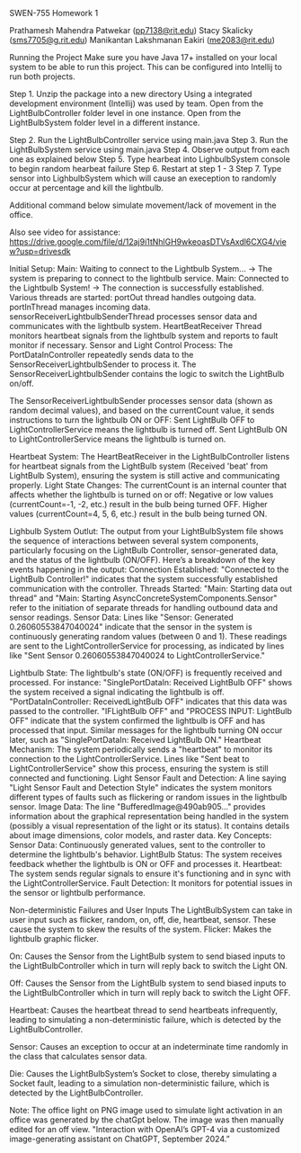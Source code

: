 SWEN-755 Homework 1

Prathamesh Mahendra Patwekar (pp7138@rit.edu)
Stacy Skalicky (sms7705@g.rit.edu)
Manikantan Lakshmanan Eakiri (me2083@rit.edu)


Running the Project
Make sure you have Java 17+ installed on your local system to be able to run this project. This can be configured into Intellij to run both projects. 

Step 1.
Unzip the package into a new directory
Using a integrated development environment (Intellij) was used by team.
Open from the LightBulbController folder level in one instance.
Open from the LightBulbSystem folder level in a different instance.

Step 2. Run the LightBulbController service using main.java
Step 3. Run the LightBulbSystem service using main.java 
Step 4. Observe output from each one as explained below
Step 5. Type hearbeat into LighbulbSystem console to begin random 
hearbeat failure 
Step 6. Restart at step 1 - 3 
Step 7. Type sensor into LighbulbSystem which will cause an exeception to 
randomly occur at percentage and kill the lightbulb.

Additional command below simulate movement/lack of movement in the office.

Also see video for assistance:
https://drive.google.com/file/d/12aj9i1tNhlGH9wkeoasDTVsAxdl6CXG4/view?usp=drivesdk


Initial Setup:
Main: Waiting to connect to the Lightbulb System... → The system is preparing to connect to the lightbulb service.
Main: Connected to the Lightbulb System! → The connection is successfully established.
Various threads are started:
portOut thread handles outgoing data.
portInThread manages incoming data.
sensorReceiverLightbulbSenderThread processes sensor data and communicates with the lightbulb system.
HeartBeatReceiver Thread monitors heartbeat signals from the lightbulb system and reports to fault monitor if necessary.
Sensor and Light Control Process:
The PortDataInController repeatedly sends data to the SensorReceiverLightbulbSender to process it. The SensorReceiverLightbulbSender contains the logic to switch the LightBulb on/off.

The SensorReceiverLightbulbSender processes sensor data (shown as random decimal values), and based on the currentCount value, it sends instructions to turn the lightbulb ON or OFF:
Sent LightBulb OFF to LightControllerService means the lightbulb is turned off.
Sent LightBulb ON to LightControllerService means the lightbulb is turned on.


Heartbeat System:
The HeartBeatReceiver in the LightBulbController listens for heartbeat signals from the LightBulb system (Received 'beat' from LightBulb System), ensuring the system is still active and communicating properly.
Light State Changes:
The currentCount is an internal counter that affects whether the lightbulb is turned on or off:
Negative or low values (currentCount=-1, -2, etc.) result in the bulb being turned OFF.
Higher values (currentCount=4, 5, 6, etc.) result in the bulb being turned ON.

Lighbulb System Outlut:
The output from your LightBulbSystem file shows the sequence of interactions between several system components, particularly focusing on the LightBulb Controller, sensor-generated data, and the status of the lightbulb (ON/OFF). Here’s a breakdown of the key events happening in the output:
Connection Established:
"Connected to the LightBulb Controller!" indicates that the system successfully established communication with the controller.
Threads Started:
"Main: Starting data out thread" and "Main: Starting AsyncConcreteSystemComponents.Sensor" refer to the initiation of separate threads for handling outbound data and sensor readings.
Sensor Data:
Lines like "Sensor: Generated 0.26060553847040024" indicate that the sensor in the system is continuously generating random values (between 0 and 1). These readings are sent to the LightControllerService for processing, as indicated by lines like "Sent Sensor 0.26060553847040024 to LightControllerService."

Lightbulb State:
The lightbulb's state (ON/OFF) is frequently received and processed. For instance:
"SinglePortDataIn: Received LightBulb OFF" shows the system received a signal indicating the lightbulb is off.
"PortDataInController: ReceivedLightBulb OFF" indicates that this data was passed to the controller.
"IFLightBulb OFF" and "PROCESS INPUT: LightBulb OFF" indicate that the system confirmed the lightbulb is OFF and has processed that input.
Similar messages for the lightbulb turning ON occur later, such as "SinglePortDataIn: Received LightBulb ON."
Heartbeat Mechanism:
The system periodically sends a "heartbeat" to monitor its connection to the LightControllerService. Lines like "Sent beat to LightControllerService" show this process, ensuring the system is still connected and functioning.
Light Sensor Fault and Detection:
A line saying "Light Sensor Fault and Detection Style" indicates the system monitors different types of faults such as flickering or random issues in the lightbulb sensor.
Image Data:
The line "BufferedImage@490ab905..." provides information about the graphical representation being handled in the system (possibly a visual representation of the light or its status). It contains details about image dimensions, color models, and raster data.
Key Concepts:
Sensor Data: Continuously generated values, sent to the controller to determine the lightbulb's behavior.
LightBulb Status: The system receives feedback whether the lightbulb is ON or OFF and processes it.
Heartbeat: The system sends regular signals to ensure it's functioning and in sync with the LightControllerService.
Fault Detection: It monitors for potential issues in the sensor or lightbulb performance.


Non-deterministic Failures and User Inputs
The LightBulbSystem can take in user input such as flicker, random, on, off, die, heartbeat, sensor. These cause the system to skew the results of the system. 
Flicker: Makes the lightbulb graphic flicker.

On: Causes the Sensor from the LightBulb system to send biased inputs to the LightBulbController which in turn will reply back to switch the Light ON.

Off: Causes the Sensor from the LightBulb system to send biased inputs to the LightBulbController which in turn will reply back to switch the Light OFF.

Heartbeat: Causes the heartbeat thread to send heartbeats infrequently, leading to simulating a non-deterministic failure, which is detected by the LightBulbController.

Sensor: Causes an exception to occur at an indeterminate time randomly in the class that calculates sensor data.

Die: Causes the LightBulbSystem’s Socket to close, thereby simulating a Socket fault, leading to a simulation non-deterministic failure, which is detected by the LightBulbController.


Note: The office light on PNG image used to simulate light activation in an office was generated by the chatGpt below.
The image was then manually edited for an off view. 
"Interaction with OpenAI’s GPT-4 via a customized image-generating assistant on ChatGPT, September 2024.”